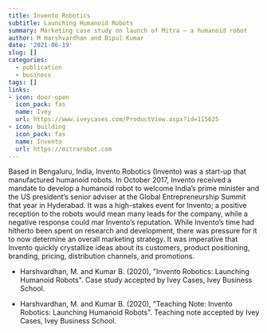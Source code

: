 ```yaml
---
title: Invento Robotics
subtitle: Launching Humanoid Robots
summary: Marketing case study on launch of Mitra — a humanoid robot
author: M Harshvardhan and Bipul Kumar
date: '2021-06-19'
slug: []
categories:
  - publication
  - business
tags: []
links:
- icon: door-open
  icon_pack: fas
  name: Ivey
  url: https://www.iveycases.com/ProductView.aspx?id=115625
- icon: building
  icon_pack: fas
  name: Invento
  url: https://mitrarobot.com
---
```


Based in Bengaluru, India, Invento Robotics (Invento) was a start-up that manufactured humanoid robots. In October 2017, Invento received a mandate to develop a humanoid robot to welcome India’s prime minister and the US president’s senior adviser at the Global Entrepreneurship Summit that year in Hyderabad. It was a high-stakes event for Invento; a positive reception to the robots would mean many leads for the company, while a negative response could mar Invento’s reputation. While Invento’s time had hitherto been spent on research and development, there was pressure for it to now determine an overall marketing strategy. It was imperative that Invento quickly crystallize ideas about its customers, product positioning, branding, pricing, distribution channels, and promotions.

* Harshvardhan, M. and Kumar B. (2020), "Invento Robotics: Launching Humanoid Robots". Case study accepted by Ivey Cases, Ivey Business School.

* Harshvardhan, M. and Kumar B. (2020), "Teaching Note: Invento Robotics: Launching Humanoid Robots". Teaching note accepted by Ivey Cases, Ivey Business School.
